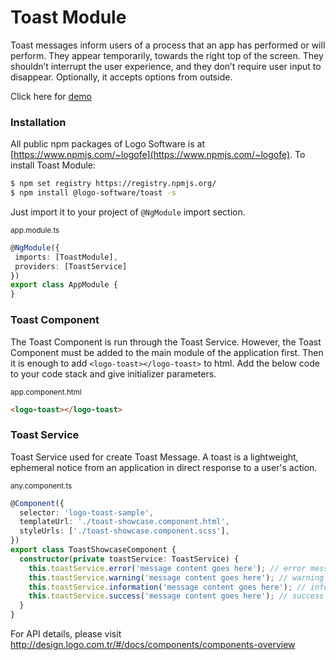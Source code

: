 # Toast Module

Toast messages inform users of a process that an app has performed or will perform. They appear temporarily, towards the
right top of the screen. They shouldn’t interrupt the user experience, and they don’t require user input to disappear.
Optionally, it accepts options from outside.

Click here for [demo](http://design.logo.com.tr/#/docs/components/toast-module#toastmodule)

### Installation

All public npm packages of Logo Software is at [https://www.npmjs.com/~logofe](https://www.npmjs.com/~logofe). To
install Toast Module:

 ```bash
 $ npm set registry https://registry.npmjs.org/
 $ npm install @logo-software/toast -s
 ```

Just import it to your project of `@NgModule` import section.

<sub>app.module.ts</sub>

 ```typescript
 @NgModule({
  imports: [ToastModule],
  providers: [ToastService]
})
export class AppModule {
}
 ```

### Toast Component

The Toast Component is run through the Toast Service. However, the Toast Component must be added to the main module of
the application first. Then it is enough to add `<logo-toast></logo-toast>` to html. Add the below code to your code
stack and give initializer parameters.

<sub>app.component.html</sub>

```html
<logo-toast></logo-toast>
```

### Toast Service

Toast Service used for create Toast Message. A toast is a lightweight, ephemeral notice from an application in direct
response to a user's action.

<sub>any.component.ts</sub>

```typescript
@Component({
  selector: 'logo-toast-sample',
  templateUrl: './toast-showcase.component.html',
  styleUrls: ['./toast-showcase.component.scss'],
})
export class ToastShowcaseComponent {
  constructor(private toastService: ToastService) {
    this.toastService.error('message content goes here'); // error message
    this.toastService.warning('message content goes here'); // warning message
    this.toastService.information('message content goes here'); // info message
    this.toastService.success('message content goes here'); // success message
  }
}
```

For API details, please visit http://design.logo.com.tr/#/docs/components/components-overview
